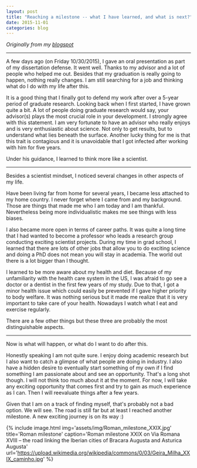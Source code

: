 ```yaml
---
layout: post
title: "Reaching a milestone -- what I have learned, and what is next?"
date: 2015-11-01
categories: blog
---
```


*Originally from my [blogspot](http://tuastories.blogspot.com/2015/11/reaching-milestone-what-i-have-learned.html)*

---

A few days ago (on Friday 10/30/2015), I gave an oral presentation as part of my dissertation defense. It went well. Thanks to my advisor and a lot of people who helped me out.
Besides that my graduation is really going to happen, nothing really changes. I am still searching for a job and thinking what do I do with my life after this.

It is a good thing that I finally got to defend my work after over a 5-year period of graduate research. Looking back when I first started, I have grown quite a bit.
A lot of people doing graduate research would say, your advisor(s) plays the most crucial role in your development. I strongly agree with this statement.
I am very fortunate to have an advisor who really enjoys and is very enthusiastic about science. Not only to get results, but to understand what lies beneath the surface. Another lucky thing for me is that this trait is contagious and it is unavoidable that I got infected after working with him for five years.

Under his guidance, I learned to think more like a scientist.

---

Besides a scientist mindset, I noticed several changes in other aspects of my life.

Have been living far from home for several years, I became less attached to my home country. I never forget where I came from and my background. Those are things that made me who I am today and I am thankful. Nevertheless being more individualistic makes me see things with less biases.

I also became more open in terms of career paths. It was quite a long time that I had wanted to become a professor who leads a research group conducting exciting scientist projects. During my time in grad school, I learned that there are lots of other jobs that allow you to do exciting science and doing a PhD does not mean you will stay in academia. The world out there is a lot bigger than I thought.

I learned to be more aware about my health and diet. Because of my unfamiliarity with the health care system in the US, I was afraid to go see a doctor or a dentist in the first few years of my study. Due to that, I got a minor health issue which could easily be prevented if I gave higher priority to body welfare. It was nothing serious but it made me realize that it is very important to take care of your health. Nowadays I watch what I eat and exercise regularly.

There are a few other things but these three are probably the most distinguishable aspects.

---

Now is what will happen, or what do I want to do after this.

Honestly speaking I am not quite sure. I enjoy doing academic research but I also want to catch a glimpse of what people are doing in industry. I also have a hidden desire to eventually start something of my own if I find something I am passionate about and see an opportunity. That's a long shot though. I will not think too much about it at the moment. For now, I will take any exciting opportunity that comes first and try to gain as much experience as I can. Then I will reevaluate things after a few years.

Given that I am on a track of finding myself, that's probably not a bad option. We will see.
The road is still far but at least I reached another milestone. A new exciting journey is on its way :)

{% include image.html
  img='assets/img/Roman_milestone_XXIX.jpg'
  title='Roman milestone'
  caption='Roman milestone XXIX on Via Romana XVIII – the road linking the Iberian cities of Bracara Augusta and Asturica Augusta'
  url='https://upload.wikimedia.org/wikipedia/commons/0/03/Geira_Milha_XXIX_caminho.jpg'
%}
